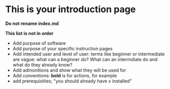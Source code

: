 # This is your introduction page

**Do not rename index.md**

**This list is not in order**

- Add purpose of software
- Add purpose of your specific instruction pages
- Add intended user and level of user: terms like beginner or intermediate are vague: what can a beginner do? What can an intermdiate do and what do they already know?
- Add admonitions and show what they will be used for
- Add conventions: **bold** is for actions, for example
- add prerequisities; "you should already have x installed"

